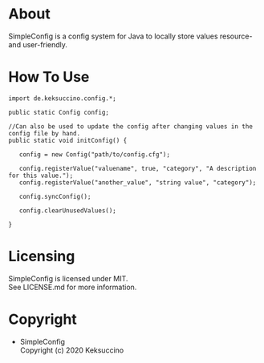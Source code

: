 # About
SimpleConfig is a config system for Java to locally store values resource- and user-friendly.

# How To Use
```
import de.keksuccino.config.*;

public static Config config;

//Can also be used to update the config after changing values in the config file by hand.
public static void initConfig() {

   config = new Config("path/to/config.cfg");

   config.registerValue("valuename", true, "category", "A description for this value.");
   config.registerValue("another_value", "string value", "category");

   config.syncConfig();

   config.clearUnusedValues();

}
```

# Licensing
SimpleConfig is licensed under MIT.<br>
See LICENSE.md for more information.

# Copyright
- SimpleConfig<br>
Copyright (c) 2020 Keksuccino
